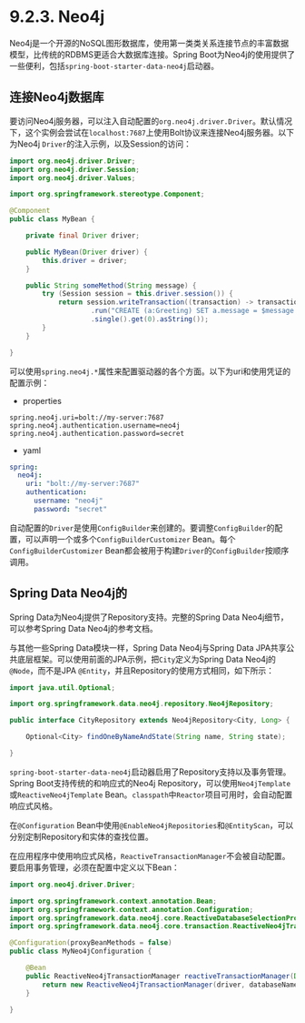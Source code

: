 # 9.2.3. Neo4j

Neo4j是一个开源的NoSQL图形数据库，使用第一类类关系连接节点的丰富数据模型，比传统的RDBMS更适合大数据库连接。Spring Boot为Neo4j的使用提供了一些便利，包括`spring-boot-starter-data-neo4j`启动器。

## 连接Neo4j数据库

要访问Neo4j服务器，可以注入自动配置的`org.neo4j.driver.Driver`。默认情况下，这个实例会尝试在`localhost:7687`上使用Bolt协议来连接Neo4j服务器。以下为Neo4j `Driver`的注入示例，以及Session的访问：

```java
import org.neo4j.driver.Driver;
import org.neo4j.driver.Session;
import org.neo4j.driver.Values;

import org.springframework.stereotype.Component;

@Component
public class MyBean {

    private final Driver driver;

    public MyBean(Driver driver) {
        this.driver = driver;
    }

    public String someMethod(String message) {
        try (Session session = this.driver.session()) {
            return session.writeTransaction((transaction) -> transaction
                    .run("CREATE (a:Greeting) SET a.message = $message RETURN a.message + ', from node ' + id(a)", Values.parameters("message", message))
                    .single().get(0).asString());
        }
    }

}
```

可以使用`spring.neo4j.*`属性来配置驱动器的各个方面。以下为uri和使用凭证的配置示例：

+ properties

```properties
spring.neo4j.uri=bolt://my-server:7687
spring.neo4j.authentication.username=neo4j
spring.neo4j.authentication.password=secret
```

+ yaml

```yaml
spring:
  neo4j:
    uri: "bolt://my-server:7687"
    authentication:
      username: "neo4j"
      password: "secret"
```

自动配置的`Driver`是使用`ConfigBuilder`来创建的。要调整`ConfigBuilder`的配置，可以声明一个或多个`ConfigBuilderCustomizer` Bean。每个`ConfigBuilderCustomizer` Bean都会被用于构建`Driver`的`ConfigBuilder`按顺序调用。

## Spring Data Neo4j的

Spring Data为Neo4j提供了Repository支持。完整的Spring Data Neo4j细节，可以参考Spring Data Neo4j的参考文档。

与其他一些Spring Data模块一样，Spring Data Neo4j与Spring Data JPA共享公共底层框架。可以使用前面的JPA示例，把`City`定义为Spring Data Neo4j的`@Node`，而不是JPA `@Entity`，并且Repository的使用方式相同，如下所示：

```java
import java.util.Optional;

import org.springframework.data.neo4j.repository.Neo4jRepository;

public interface CityRepository extends Neo4jRepository<City, Long> {

    Optional<City> findOneByNameAndState(String name, String state);

}
```

`spring-boot-starter-data-neo4j`启动器启用了Repository支持以及事务管理。Spring Boot支持传统的和响应式的Neo4j Repository，可以使用`Neo4jTemplate`或`ReactiveNeo4jTemplate` Bean。`classpath`中`Reactor`项目可用时，会自动配置响应式风格。

在`@Configuration` Bean中使用`@EnableNeo4jRepositories`和`@EntityScan`，可以分别定制Repository和实体的查找位置。

<univ-note type="note">

在应用程序中使用响应式风格，`ReactiveTransactionManager`不会被自动配置。要启用事务管理，必须在配置中定义以下Bean：

```java
import org.neo4j.driver.Driver;

import org.springframework.context.annotation.Bean;
import org.springframework.context.annotation.Configuration;
import org.springframework.data.neo4j.core.ReactiveDatabaseSelectionProvider;
import org.springframework.data.neo4j.core.transaction.ReactiveNeo4jTransactionManager;

@Configuration(proxyBeanMethods = false)
public class MyNeo4jConfiguration {

    @Bean
    public ReactiveNeo4jTransactionManager reactiveTransactionManager(Driver driver, ReactiveDatabaseSelectionProvider databaseNameProvider) {
        return new ReactiveNeo4jTransactionManager(driver, databaseNameProvider);
    }

}
```

</univ-note>























